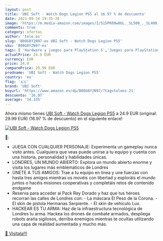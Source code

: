 ```yaml
---
layout: post
title: 'UBI Soft - Watch Dogs Legion PS5 al 16.97 % de descuento'
date: 2021-09-14 19:35:28
image: 'https://m.media-amazon.com/images/I/515PK09w0bL._SL500_._SL400_.jpg'
comments: true
category: ofertas
author: 'tole.es'
slug: 'B08G8Y2N97-es UBI Soft - Watch Dogs Legion PS5'
sku: 'B08G8Y2N97-es'
tags: [ 'Hardware y juegos para PlayStation 5','Juegos para PlayStation 5','Videojuegos','ps5','ubi soft', ]
actualPrice: 24.9 EUR
currency: EUR
price: 24.9
comparePrice: 29.99 EUR
prodname: 'UBI Soft - Watch Dogs Legion PS5'
country: 'es'
flag: '🇪🇸'
brand: 'UBI Soft'
buyurl: 'https://www.amazon.es/dp/B08G8Y2N97/?tag=tolees-21'
descuento: '16.97'
average: '24.335'
---
```


Ahora mismo tienes [UBI Soft - Watch Dogs Legion PS5](https://www.amazon.es/dp/B08G8Y2N97/?tag=tolees-21) a 24.9 EUR (original: 29.99 EUR) (16.97 %  de descuento) en el siguiente enlace!

[![UBI Soft - Watch Dogs Legion PS5](https://m.media-amazon.com/images/I/515PK09w0bL._SL500_._SL400_.jpg)](https://www.amazon.es/dp/B08G8Y2N97/?tag=tolees-21)

🔎:

- JUEGA CON CUALQUIER PERSONAJE: Experimenta un gameplay nunca visto antes. Cualquiera que veas puede unirse a tu equipo y cuenta con una historia, personalidad y habilidades únicas.
- LONDRES, UN MUNDO ABIERTO: Explora un mundo abierto enorme y visita los lugares más emblemáticos de Londres
- ÚNETE A TUS AMIGOS: Trae a tu equipo en línea y une fuerzas con hasta tres amigos mientras os movéis con libertad y exploráis el mundo juntos o hacéis misiones cooperativas y completáis retos de contenido endgame
- Reserva para acceder al Pack Rey Dorado y haz que tus héroes recorran las calles de Londres con: - La máscara El Peso de la Corona. - El skin de pistola Hermanas Serpiente. - El skin de vehículo Lux.
- HACKEAR ES TU ARMA: Haz de la infraestructura tecnológica de Londres tu arma. Hackea los drones de combate armados, despliega robots araña sigilosos, derriba enemigos mientras te ocultas utilizando una capa de realidad aumentada y mucho más.

[🛒 Visítala!!!](https://www.amazon.es/dp/B08G8Y2N97/?tag=tolees-21)
